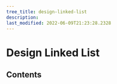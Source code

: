 ```yaml
---
tree_title: design-linked-list
description: 
last_modified: 2022-06-09T21:23:28.2328
---
```


# Design Linked List

## Contents
